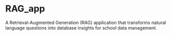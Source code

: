 # RAG_app
A Retrieval-Augmented Generation (RAG) application that transforms natural language questions into database insights for school data management. 
